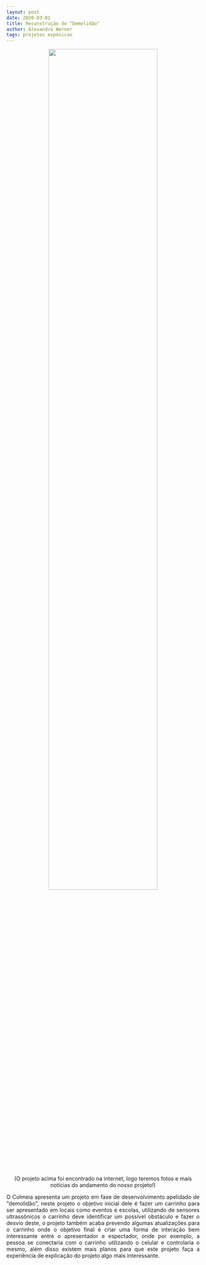 ```yaml
---
layout: post
date: 2020-03-01
title: Reconstrução do "Demolidão"
author: Alexandre Werner
tags: projetos exposicao
---
```

<p style="text-align: center">
    <img src="https://portaldoarduino.com.br/wp-content/uploads/2019/03/montagem-final.jpg" style="width:75%; height:75%;">
    <p style="text-align: center">(O projeto acima foi encontrado na internet, logo teremos fotos e mais notícias do andamento do nosso projeto!)</p>
</p>

<div style="text-align: justify"> O Colmeia apresenta um projeto em fase de desenvolvimento apelidado de "demolidão", neste projeto o objetivo inicial dele é fazer um carrinho para ser apresentado em locais como eventos e escolas, utilizando de sensores ultrassônicos o carrinho deve identificar um possível obstáculo e fazer o desvio deste, o projeto também acaba prevendo algumas atualizações para o carrinho onde o objetivo final é criar uma forma de interação bem interessante entre o apresentador e espectador, onde por exemplo, a pessoa se conectaria com o carrinho utilizando o celular e controlaria o mesmo, além disso existem mais planos para que este projeto faça a experiência de explicação do projeto algo mais interessante.
</div>


